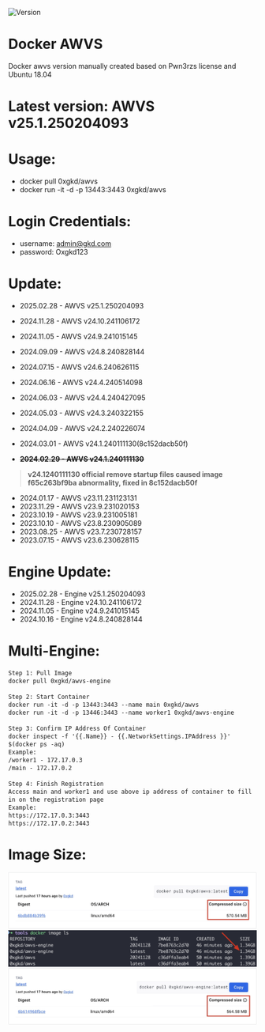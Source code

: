 ![Version](https://img.shields.io/badge/Version-V25.1.250204093-red)
# Docker AWVS
Docker awvs version manually created based on Pwn3rzs license and Ubuntu 18.04
# Latest version: AWVS v25.1.250204093
# Usage:
- docker pull 0xgkd/awvs
- docker run -it -d -p 13443:3443 0xgkd/awvs
# Login Credentials:
- username: admin@gkd.com
- password: Oxgkd123
# Update:
- 2025.02.28 - AWVS v25.1.250204093
- 2024.11.28 - AWVS v24.10.241106172
- 2024.11.05 - AWVS v24.9.241015145
- 2024.09.09 - AWVS v24.8.240828144
- 2024.07.15 - AWVS v24.6.240626115
- 2024.06.16 - AWVS v24.4.240514098
- 2024.06.03 - AWVS v24.4.240427095
- 2024.05.03 - AWVS v24.3.240322155
- 2024.04.09 - AWVS v24.2.240226074
- 2024.03.01 - AWVS v24.1.240111130(8c152dacb50f)

- **~~2024.02.29 - AWVS v24.1.240111130~~**
> **v24.1240111130 official remove startup files caused image f65c263bf9ba abnormality, fixed in 8c152dacb50f**
- 2024.01.17 - AWVS v23.11.231123131
- 2023.11.29 - AWVS v23.9.231020153
- 2023.10.19 - AWVS v23.9.231005181
- 2023.10.10 - AWVS v23.8.230905089
- 2023.08.25 - AWVS v23.7.230728157
- 2023.07.15 - AWVS v23.6.230628115
# Engine Update:
- 2025.02.28 - Engine v25.1.250204093
- 2024.11.28 - Engine v24.10.241106172
- 2024.11.05 - Engine v24.9.241015145
- 2024.10.16 - Engine v24.8.240828144
# Multi-Engine:
```
Step 1: Pull Image
docker pull 0xgkd/awvs-engine

Step 2: Start Container
docker run -it -d -p 13443:3443 --name main 0xgkd/awvs
docker run -it -d -p 13446:3443 --name worker1 0xgkd/awvs-engine

Step 3: Confirm IP Address Of Container
docker inspect -f '{{.Name}} - {{.NetworkSettings.IPAddress }}' $(docker ps -aq)
Example:
/worker1 - 172.17.0.3
/main - 172.17.0.2

Step 4: Finish Registration
Access main and worker1 and use above ip address of container to fill in on the registration page
Example:
https://172.17.0.3:3443
https://172.17.0.2:3443
```
# Image Size:
![image](https://github.com/0xgkd/awvs/blob/main/image.jpg)
![size](https://github.com/0xgkd/awvs/blob/main/size.jpg)
![engine](https://github.com/0xgkd/awvs/blob/main/engine.jpg)
